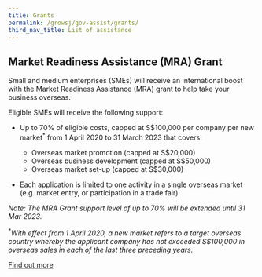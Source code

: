 ```yaml
---
title: Grants
permalink: /growsj/gov-assist/grants/
third_nav_title: List of assistance
---
```


## Market Readiness Assistance (MRA) Grant

Small and medium enterprises (SMEs) will receive an international boost with the Market Readiness Assistance (MRA) grant to help take your business overseas.

Eligible SMEs will receive the following support:

- Up to 70% of eligible costs, capped at S$100,000 per company per new market<sup>*</Sup> from 1 April 2020 to 31 March 2023 that covers:
  - Overseas market promotion (capped at S$20,000)
  - Overseas business development (capped at S$50,000)
  - Overseas market set-up (capped at S$30,000)

- Each application is limited to one activity in a single overseas market (e.g. market entry, or participation in a trade fair)

*Note: The MRA Grant support level of up to 70% will be extended until 31 Mar 2023.*

<sup>*</Sup>*With effect from 1 April 2020, a new market refers to a target overseas country whereby the applicant company has not exceeded S$100,000 in overseas sales in each of the last three preceding years.*

<a href="https://www.enterprisesg.gov.sg/financial-assistance/grants/for-local-companies/market-readiness-assistance-grant" target="_blank">Find out more</a>
